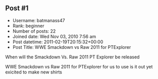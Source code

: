 ## Post #1
- Username: batmanass47
- Rank: beginner
- Number of posts: 22
- Joined date: Wed Nov 03, 2010 7:56 am
- Post datetime: 2011-02-19T20:15:32+00:00
- Post Title: WWE Smackdown vs Raw  2011 for PTExplorer

When will the 
Smackdown Vs. Raw 2011 PT Explorer be released

WWE Smackdown vs Raw  2011 for PTExplorer for us to use is it out yet exicited to make new shirts
